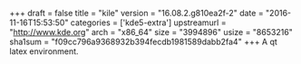 +++
draft = false
title = "kile"
version = "16.08.2.g810ea2f-2"
date = "2016-11-16T15:53:50"
categories = ['kde5-extra']
upstreamurl = "http://www.kde.org"
arch = "x86_64"
size = "3994896"
usize = "8653216"
sha1sum = "f09cc796a9368932b394fecdb1981589dabb2fa4"
+++
A qt latex environment.